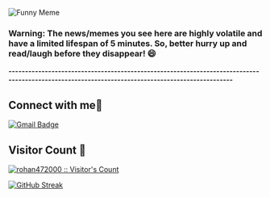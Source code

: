 ![Funny Meme](https://i.redd.it/tbhmdzzt7dpb1.jpg?width=100&height=100)


### Warning: The news/memes you see here are highly volatile and have a limited lifespan of 5 minutes. So, better hurry up and read/laugh before they disappear! 😄

**------------------------------------------------------------------------------------------------------------------------------------------------**

<h2> Connect with me👋 </h2>

[![Gmail Badge](https://img.shields.io/badge/-anand00rohan@gmail.com-c14438?style=flat&logo=Gmail&logoColor=white&link=mailto:rizsyad@gmail.com)](mailto:anand00rohan@gmail.com)

<h2>Visitor Count 👀</h2>
<p>
    <a href="https://github.com/rohan472000">
        <img src="https://profile-counter.glitch.me/{rohan472000}/count.svg" alt="rohan472000 :: Visitor's Count"/>
    </a>
</p>

[![GitHub Streak](https://streak-stats.demolab.com/?user=rohan472000&theme=dark)](https://git.io/streak-stats)

